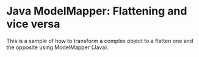 # Java ModelMapper: Flattening and vice versa

This is a sample of how to transform a complex object to a flatten one and the opposite using ModelMapper (Java).

